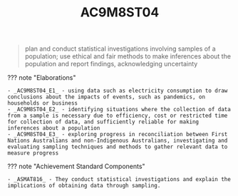 ﻿---
tags: australian-curriculum
title: AC9M8ST04
type: note
---
> plan and conduct statistical investigations involving samples of a population; use ethical and fair methods to make inferences about the population and report findings, acknowledging uncertainty

??? note "Elaborations"

	- _AC9M8ST04_E1_ - using data such as electricity consumption to draw conclusions about the impacts of events, such as pandemics, on households or business
	- _AC9M8ST04_E2_ - identifying situations where the collection of data from a sample is necessary due to efficiency, cost or restricted time for collection of data, and sufficiently reliable for making inferences about a population
	- _AC9M8ST04_E3_ - exploring progress in reconciliation between First Nations Australians and non-Indigenous Australians, investigating and evaluating sampling techniques and methods to gather relevant data to measure progress
??? note "Achievement Standard Components"

	- _ASMAT816_ - They conduct statistical investigations and explain the implications of obtaining data through sampling.